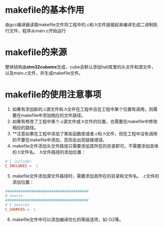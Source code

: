 # makefile的基本作用
由gcc编译器读取makefile文件将工程中的.c和.h文件链接起来编译生成二进制执行文件，程序从main.c开始运行
# makefile的来源
整体结构由**stm32cubemx**生成，cube会默认添加hall库里的头文件和源文件，以及main.c文件，并生成makefile文件。
# makefile的使用注意事项
1. 如果有添加新的.c源文件和.h文件在工程中且在工程中某个位置有调用，则需要在makefile中添加相应的文件路径。
2. 如果有修改了工程中某个.c源文件或.h文件的位置，也需要在makefile中修改相应的路径。
3. **注意如果在工程中添加了某些函数库或者.c和.h文件，但在工程中没有调用的不要在makefile中添加，否则会出现链接错误。
4. makefile文件添加头文件路径只需要添加其所在的目录即可，不需要添加具体的.h文件名。
.h文件路径的添加位置：
```makefile
# C includes
C_INCLUDES =  \
```
5. makefile文件添加源文件路径时，需要添加其所在的目录和文件名。
.c文件的添加位置：
```makefile
######################################
# source
######################################
# C sources
C_SOURCES =  \
```
6. makefile文件中可以添加编译优化的等级选项，如-O2等。
